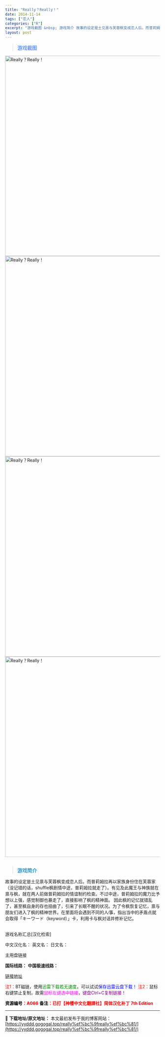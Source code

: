 ```yaml
---
title: "Really？Really！"
date: 2014-11-14
tags: ["恋人"]
categories: ["R"]
excerpt: "游戏截图 &nbsp; 游戏简介 故事的设定是土见禀与芙蓉枫变成恋人后。而普莉姆拉再以家族身份住在芙蓉家（没记错的话，shuffle枫剧情中途，普莉姆拉就走了）。有见及此魔王与神族就在禀与枫，就在两人前做普莉姆拉的情谊制约检查。不过中途，普莉姆拉的魔力比予想以上强，感觉制御也暴走了，直接影响了枫的精&hellip;"
layout: post
---
```


<div>
<blockquote><b><span style="font-size: 12pt; color: #6699ff;">游戏截图</span></b></blockquote>
<div><img title="点击放大" src="https://yyddd.gogogal.top/wp-content/uploads/2025/04/20250430_6811f2be2f8fb.webp" alt="Really？Really！" width="650" /></div>
<div><img title="点击放大" src="https://yyddd.gogogal.top/wp-content/uploads/2025/04/20250430_6811f2bf9de83.webp" alt="Really？Really！" width="650" /></div>
<div><img title="点击放大" src="https://yyddd.gogogal.top/wp-content/uploads/2025/04/20250430_6811f2c0f2146.webp" alt="Really？Really！" width="650" /></div>
<div><img title="点击放大" src="https://yyddd.gogogal.top/wp-content/uploads/2025/04/20250430_6811f2c34d29f.webp" alt="Really？Really！" width="650" /></div>
&nbsp;
<blockquote><b><span style="font-size: 12pt; color: #3399cc;">游戏简介</span></b></blockquote>
<div>故事的设定是土见禀与芙蓉枫变成恋人后。而普莉姆拉再以家族身份住在芙蓉家（没记错的话，shuffle枫剧情中途，普莉姆拉就走了）。有见及此魔王与神族就在禀与枫，就在两人前做普莉姆拉的情谊制约检查。不过中途，普莉姆拉的魔力比予想以上强，感觉制御也暴走了，直接影响了枫的精神面。
因此枫的记忆就错乱了，甚至枫自身的存也扭曲了，引来了长眠不醒的状况。为了令枫恢复记忆，禀与朋友们进入了枫的精神世界。在里面将会遇到不同的人∕事，指出当中的矛盾点就会取得「キーワード（keyword）」卡，利用卡与枫对话并修补记忆。</div>
&nbsp;

游戏名称汇总[汉化检索]

中文汉化名：
英文名：
日文名：
</div>
<div class="panel panel-primary">
<div class="panel-heading">主用盘链接</div>
<div class="panel-body">

<b>国际线路：</b>
<b>中国极速线路：</b>

<!--wechatfans start-->

<a href="https://pan.xunlei.com/s/VOSEHBFSPMxLZ6seyLtVaipsA1?pwd=9fwv#">链接地址</a>

<!--wechatfans end-->
<span style="color: #ff0000;">注1：</span>BT磁链，使用<span style="color: #008000;">迅雷下载若无速度</span>，可以试试<span style="color: #0000ff;">保存迅雷云盘下载！</span>
<span style="color: #ff0000;">注2：</span>鼠标右键禁止复制，故需<span style="color: #ff00ff;">鼠标左键选中链接</span>，<span style="color: #800080;">键盘Ctrl+C复制链接！</span>

</div>
<div class="panel-footer"><span style="color: #ff0000;"><b><span style="color: #000000;">资源编号</span>：A066</b></span>
<span style="color: #ff0000;"><b><span style="color: #000000;">备注</span>：已打【神櫻中文化翻譯社】简体汉化补丁 7th Edition</b></span></div>
</div>

---
📖 **下载地址/原文地址：** 本文最初发布于我的博客网站：[https://yyddd.gogogal.top/really%ef%bc%9freally%ef%bc%81/](https://yyddd.gogogal.top/really%ef%bc%9freally%ef%bc%81/)

